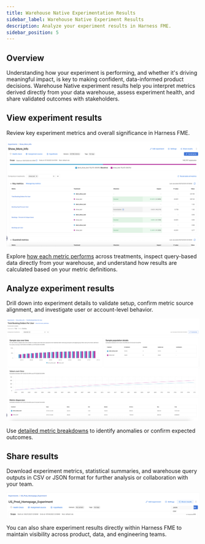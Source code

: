 ```yaml
---
title: Warehouse Native Experimentation Results
sidebar_label: Warehouse Native Experiment Results
description: Analyze your experiment results in Harness FME.
sidebar_position: 5
---
```


<CTABanner
  buttonText="Request Access"
  title="Warehouse Native is in beta!"
  tagline="Get early access to run Harness FME experiments directly in your data warehouse."
  link="https://developer.harness.io/docs/feature-management-experimentation/fme-support"
  closable={true}
  target="_self"
/>

## Overview 

Understanding how your experiment is performing, and whether it's driving meaningful impact, is key to making confident, data-informed product decisions. Warehouse Native experiment results help you interpret metrics derived directly from your <Tooltip id="fme.warehouse-native.data-warehouse">data warehouse</Tooltip>, assess experiment health, and share validated outcomes with stakeholders.

## View experiment results

Review key experiment metrics and overall significance in Harness FME.

![](../static/view-results.png)

Explore [how each metric performs](/docs/feature-management-experimentation/warehouse-native/experiment-results/view-experiment-results/) across treatments, inspect query-based data directly from your warehouse, and understand how results are calculated based on your metric definitions.

## Analyze experiment results

Drill down into experiment details to validate setup, confirm metric source alignment, and investigate user or account-level behavior.

![](../static/view-metrics.png)

Use [detailed metric breakdowns](/docs/feature-management-experimentation/warehouse-native/experiment-results/analyze-experiment-results/) to identify anomalies or confirm expected outcomes.

## Share results

Download experiment metrics, statistical summaries, and warehouse query outputs in CSV or JSON format for further analysis or collaboration with your team.

![](../static/share-results.png)

You can also share experiment results directly within Harness FME to maintain visibility across product, data, and engineering teams.
